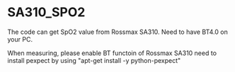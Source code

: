 # SA310_SPO2
The code can get SpO2 value from Rossmax SA310.
Need to have BT4.0 on your PC.

When measuring, please enable BT functoin of Rossmax SA310 
need to install pexpect by using "apt-get install -y python-pexpect"
